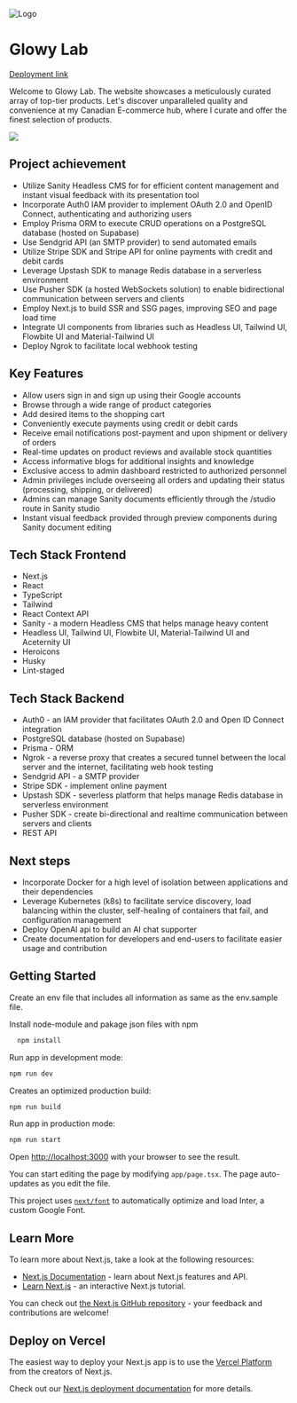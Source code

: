 ![Logo](https://res.cloudinary.com/dtdzvyf4s/image/upload/v1705736245/E-commerce/glowy-lab_azfonb.png)

# Glowy Lab

[Deployment link](https://ecommerece-app-for-thao.vercel.app/)

Welcome to Glowy Lab. The website showcases a meticulously curated array of top-tier products. Let's discover unparalleled quality and convenience at my Canadian E-commerce hub, where I curate and offer the finest selection of products.

![](https://res.cloudinary.com/dtdzvyf4s/image/upload/v1706208265/glowy_nshjip.gif)

## Project achievement

- Utilize Sanity Headless CMS for for efficient content management and instant visual feedback with its presentation tool
- Incorporate Auth0 IAM provider to implement OAuth 2.0 and OpenID Connect, authenticating and authorizing users
- Employ Prisma ORM to execute CRUD operations on a PostgreSQL database (hosted on Supabase)
- Use Sendgrid API (an SMTP provider) to send automated emails
- Utilize Stripe SDK and Stripe API for online payments with credit and debit cards
- Leverage Upstash SDK to manage Redis database in a serverless environment
- Use Pusher SDK (a hosted WebSockets solution) to enable bidirectional communication between servers and clients
- Employ Next.js to build SSR and SSG pages, improving SEO and page load time
- Integrate UI components from libraries such as Headless UI, Tailwind UI, Flowbite UI and Material-Tailwind UI
- Deploy Ngrok to facilitate local webhook testing

## Key Features

- Allow users sign in and sign up using their Google accounts
- Browse through a wide range of product categories
- Add desired items to the shopping cart
- Conveniently execute payments using credit or debit cards
- Receive email notifications post-payment and upon shipment or delivery of orders
- Real-time updates on product reviews and available stock quantities
- Access informative blogs for additional insights and knowledge
- Exclusive access to admin dashboard restricted to authorized personnel
- Admin privileges include overseeing all orders and updating their status (processing, shipping, or delivered)
- Admins can manage Sanity documents efficiently through the /studio route in Sanity studio
- Instant visual feedback provided through preview components during Sanity document editing

## Tech Stack Frontend

- Next.js
- React
- TypeScript
- Tailwind
- React Context API
- Sanity - a modern Headless CMS that helps manage heavy content
- Headless UI, Tailwind UI, Flowbite UI, Material-Tailwind UI and Aceternity UI
- Heroicons
- Husky
- Lint-staged

## Tech Stack Backend

- Auth0 - an IAM provider that facilitates OAuth 2.0 and Open ID Connect integration
- PostgreSQL database (hosted on Supabase)
- Prisma - ORM
- Ngrok - a reverse proxy that creates a secured tunnel between the local server and the internet, facilitating web hook testing
- Sendgrid API - a SMTP provider
- Stripe SDK - implement online payment
- Upstash SDK - severless platform that helps manage Redis database in serverless environment
- Pusher SDK - create bi-directional and realtime communication between servers and clients
- REST API

## Next steps

- Incorporate Docker for a high level of isolation between applications and their dependencies
- Leverage Kubernetes (k8s) to facilitate service discovery, load balancing within the cluster, self-healing of containers that fail, and configuration management
- Deploy OpenAI api to build an AI chat supporter
- Create documentation for developers and end-users to facilitate easier usage and contribution

## Getting Started

Create an env file that includes all information as same as the env.sample file.

Install node-module and pakage json files with npm

```bash
  npm install
```

Run app in development mode:

```bash
npm run dev
```

Creates an optimized production build:

```bash
npm run build
```

Run app in production mode:

```bash
npm run start
```

Open [http://localhost:3000](http://localhost:3000) with your browser to see the result.

You can start editing the page by modifying `app/page.tsx`. The page auto-updates as you edit the file.

This project uses [`next/font`](https://nextjs.org/docs/basic-features/font-optimization) to automatically optimize and load Inter, a custom Google Font.

## Learn More

To learn more about Next.js, take a look at the following resources:

- [Next.js Documentation](https://nextjs.org/docs) - learn about Next.js features and API.
- [Learn Next.js](https://nextjs.org/learn) - an interactive Next.js tutorial.

You can check out [the Next.js GitHub repository](https://github.com/vercel/next.js/) - your feedback and contributions are welcome!

## Deploy on Vercel

The easiest way to deploy your Next.js app is to use the [Vercel Platform](https://vercel.com/new?utm_medium=default-template&filter=next.js&utm_source=create-next-app&utm_campaign=create-next-app-readme) from the creators of Next.js.

Check out our [Next.js deployment documentation](https://nextjs.org/docs/deployment) for more details.
